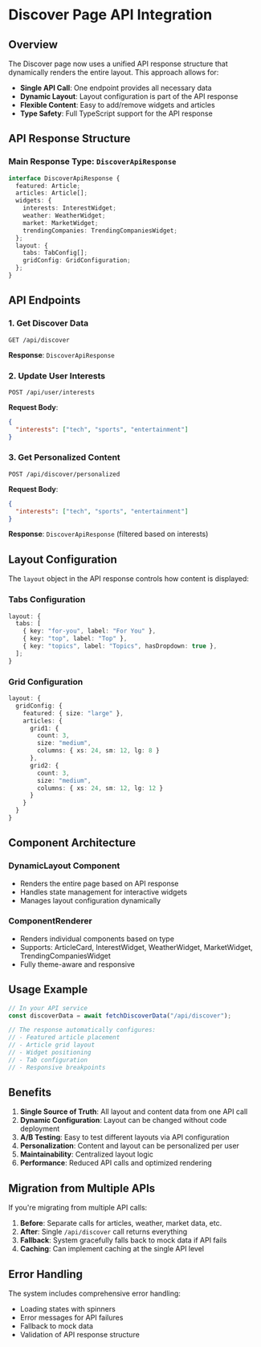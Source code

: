 # Discover Page API Integration

## Overview

The Discover page now uses a unified API response structure that dynamically renders the entire layout. This approach allows for:

- **Single API Call**: One endpoint provides all necessary data
- **Dynamic Layout**: Layout configuration is part of the API response
- **Flexible Content**: Easy to add/remove widgets and articles
- **Type Safety**: Full TypeScript support for the API response

## API Response Structure

### Main Response Type: `DiscoverApiResponse`

```typescript
interface DiscoverApiResponse {
  featured: Article;
  articles: Article[];
  widgets: {
    interests: InterestWidget;
    weather: WeatherWidget;
    market: MarketWidget;
    trendingCompanies: TrendingCompaniesWidget;
  };
  layout: {
    tabs: TabConfig[];
    gridConfig: GridConfiguration;
  };
}
```

## API Endpoints

### 1. Get Discover Data

```
GET /api/discover
```

**Response**: `DiscoverApiResponse`

### 2. Update User Interests

```
POST /api/user/interests
```

**Request Body**:

```json
{
  "interests": ["tech", "sports", "entertainment"]
}
```

### 3. Get Personalized Content

```
POST /api/discover/personalized
```

**Request Body**:

```json
{
  "interests": ["tech", "sports", "entertainment"]
}
```

**Response**: `DiscoverApiResponse` (filtered based on interests)

## Layout Configuration

The `layout` object in the API response controls how content is displayed:

### Tabs Configuration

```typescript
layout: {
  tabs: [
    { key: "for-you", label: "For You" },
    { key: "top", label: "Top" },
    { key: "topics", label: "Topics", hasDropdown: true },
  ];
}
```

### Grid Configuration

```typescript
layout: {
  gridConfig: {
    featured: { size: "large" },
    articles: {
      grid1: {
        count: 3,
        size: "medium",
        columns: { xs: 24, sm: 12, lg: 8 }
      },
      grid2: {
        count: 3,
        size: "medium",
        columns: { xs: 24, sm: 12, lg: 12 }
      }
    }
  }
}
```

## Component Architecture

### DynamicLayout Component

- Renders the entire page based on API response
- Handles state management for interactive widgets
- Manages layout configuration dynamically

### ComponentRenderer

- Renders individual components based on type
- Supports: ArticleCard, InterestWidget, WeatherWidget, MarketWidget, TrendingCompaniesWidget
- Fully theme-aware and responsive

## Usage Example

```typescript
// In your API service
const discoverData = await fetchDiscoverData("/api/discover");

// The response automatically configures:
// - Featured article placement
// - Article grid layout
// - Widget positioning
// - Tab configuration
// - Responsive breakpoints
```

## Benefits

1. **Single Source of Truth**: All layout and content data from one API call
2. **Dynamic Configuration**: Layout can be changed without code deployment
3. **A/B Testing**: Easy to test different layouts via API configuration
4. **Personalization**: Content and layout can be personalized per user
5. **Maintainability**: Centralized layout logic
6. **Performance**: Reduced API calls and optimized rendering

## Migration from Multiple APIs

If you're migrating from multiple API calls:

1. **Before**: Separate calls for articles, weather, market data, etc.
2. **After**: Single `/api/discover` call returns everything
3. **Fallback**: System gracefully falls back to mock data if API fails
4. **Caching**: Can implement caching at the single API level

## Error Handling

The system includes comprehensive error handling:

- Loading states with spinners
- Error messages for API failures
- Fallback to mock data
- Validation of API response structure
